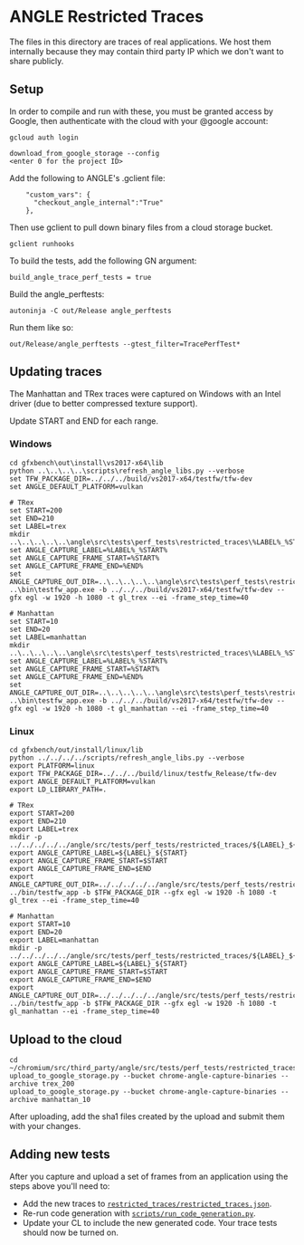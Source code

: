 # ANGLE Restricted Traces

The files in this directory are traces of real applications.  We host them
internally because they may contain third party IP which we don't want
to share publicly.

## Setup

In order to compile and run with these, you must be granted access by Google,
then authenticate with the cloud with your @google account:
```
gcloud auth login
```
```
download_from_google_storage --config
<enter 0 for the project ID>
```
Add the following to ANGLE's .gclient file:
```
    "custom_vars": {
      "checkout_angle_internal":"True"
    },
```
Then use gclient to pull down binary files from a cloud storage bucket.
```
gclient runhooks
```
To build the tests, add the following GN argument:
```
build_angle_trace_perf_tests = true
```
Build the angle_perftests:
```
autoninja -C out/Release angle_perftests
```
Run them like so:
```
out/Release/angle_perftests --gtest_filter=TracePerfTest*
```

## Updating traces

The Manhattan and TRex traces were captured on Windows with an Intel driver (due to better compressed texture support).

Update START and END for each range.

### Windows

```
cd gfxbench\out\install\vs2017-x64\lib
python ..\..\..\..\scripts\refresh_angle_libs.py --verbose
set TFW_PACKAGE_DIR=../../../build/vs2017-x64/testfw/tfw-dev
set ANGLE_DEFAULT_PLATFORM=vulkan

# TRex
set START=200
set END=210
set LABEL=trex
mkdir ..\..\..\..\..\angle\src\tests\perf_tests\restricted_traces\%LABEL%_%START%
set ANGLE_CAPTURE_LABEL=%LABEL%_%START%
set ANGLE_CAPTURE_FRAME_START=%START%
set ANGLE_CAPTURE_FRAME_END=%END%
set ANGLE_CAPTURE_OUT_DIR=..\..\..\..\..\angle\src\tests\perf_tests\restricted_traces\%LABEL%_%START%
..\bin\testfw_app.exe -b ../../../build/vs2017-x64/testfw/tfw-dev --gfx egl -w 1920 -h 1080 -t gl_trex --ei -frame_step_time=40

# Manhattan
set START=10
set END=20
set LABEL=manhattan
mkdir ..\..\..\..\..\angle\src\tests\perf_tests\restricted_traces\%LABEL%_%START%
set ANGLE_CAPTURE_LABEL=%LABEL%_%START%
set ANGLE_CAPTURE_FRAME_START=%START%
set ANGLE_CAPTURE_FRAME_END=%END%
set ANGLE_CAPTURE_OUT_DIR=..\..\..\..\..\angle\src\tests\perf_tests\restricted_traces\%LABEL%_%START%
..\bin\testfw_app.exe -b ../../../build/vs2017-x64/testfw/tfw-dev --gfx egl -w 1920 -h 1080 -t gl_manhattan --ei -frame_step_time=40
```

### Linux

```
cd gfxbench/out/install/linux/lib
python ../../../../scripts/refresh_angle_libs.py --verbose
export PLATFORM=linux
export TFW_PACKAGE_DIR=../../../build/linux/testfw_Release/tfw-dev
export ANGLE_DEFAULT_PLATFORM=vulkan
export LD_LIBRARY_PATH=.

# TRex
export START=200
export END=210
export LABEL=trex
mkdir -p ../../../../../angle/src/tests/perf_tests/restricted_traces/${LABEL}_${START}
export ANGLE_CAPTURE_LABEL=${LABEL}_${START}
export ANGLE_CAPTURE_FRAME_START=$START
export ANGLE_CAPTURE_FRAME_END=$END
export ANGLE_CAPTURE_OUT_DIR=../../../../../angle/src/tests/perf_tests/restricted_traces/${LABEL}_${START}
../bin/testfw_app -b $TFW_PACKAGE_DIR --gfx egl -w 1920 -h 1080 -t gl_trex --ei -frame_step_time=40

# Manhattan
export START=10
export END=20
export LABEL=manhattan
mkdir -p ../../../../../angle/src/tests/perf_tests/restricted_traces/${LABEL}_${START}
export ANGLE_CAPTURE_LABEL=${LABEL}_${START}
export ANGLE_CAPTURE_FRAME_START=$START
export ANGLE_CAPTURE_FRAME_END=$END
export ANGLE_CAPTURE_OUT_DIR=../../../../../angle/src/tests/perf_tests/restricted_traces/${LABEL}_${START}
../bin/testfw_app -b $TFW_PACKAGE_DIR --gfx egl -w 1920 -h 1080 -t gl_manhattan --ei -frame_step_time=40
```

## Upload to the cloud

```
cd ~/chromium/src/third_party/angle/src/tests/perf_tests/restricted_traces
upload_to_google_storage.py --bucket chrome-angle-capture-binaries --archive trex_200
upload_to_google_storage.py --bucket chrome-angle-capture-binaries --archive manhattan_10
```

After uploading, add the sha1 files created by the upload and submit them with your changes.

## Adding new tests

After you capture and upload a set of frames from an application using the steps above you'll need to:

 * Add the new traces to [`restricted_traces/restricted_traces.json`](restricted_traces.json).
 * Re-run code generation with [`scripts/run_code_generation.py`][run_code_generation].
 * Update your CL to include the new generated code. Your trace tests should now be turned on.

[run_code_generation]: ../../../../scripts/run_code_generation.py
